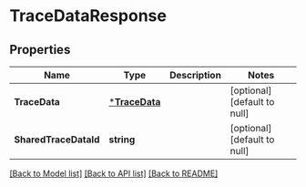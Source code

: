 # TraceDataResponse

## Properties
Name | Type | Description | Notes
------------ | ------------- | ------------- | -------------
**TraceData** | [***TraceData**](TraceData.md) |  | [optional] [default to null]
**SharedTraceDataId** | **string** |  | [optional] [default to null]

[[Back to Model list]](../README.md#documentation-for-models) [[Back to API list]](../README.md#documentation-for-api-endpoints) [[Back to README]](../README.md)

